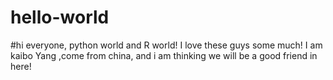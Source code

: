 # hello-world

#hi everyone, python world and R world! I love these guys some much!
I am kaibo Yang ,come from china, and i am thinking we will be a good friend in here!
